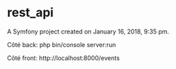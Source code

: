 rest_api
========

A Symfony project created on January 16, 2018, 9:35 pm.


Côté back:
php bin/console server:run

Côté front:
http://localhost:8000/events
